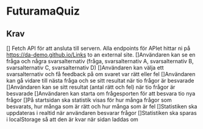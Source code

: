 # FuturamaQuiz
 
## Krav

[] Fetch API för att ansluta till servern. Alla endpoints för APIet hittar ni på https://da-demo.github.io/Links to an external site. 
[]Användaren kan se en fråga och några svarsalternativ (fråga, svarsalternativ A, svarsalternativ B, svarsalternativ C, svarsalternativ D)
[]Användaren kan välja ett svarsalternativ och få feedback på om svaret var rätt eller fel
[]Användaren kan gå vidare till nästa fråga och se sitt resultat när tio frågor är besvarade
[]Användaren kan se sitt resultat (antal rätt och fel) när tio frågor är besvarade
[]Användaren kan starta om frågesporten för att besvara tio nya frågor
[]På startsidan ska statistik visas för hur många frågor som besvarats, hur många som är rätt och hur många som är fel
[]Statistiken ska uppdateras i realtid när användaren besvarar frågor
[]Statistiken ska sparas i localStorage så att den är kvar när sidan laddas om